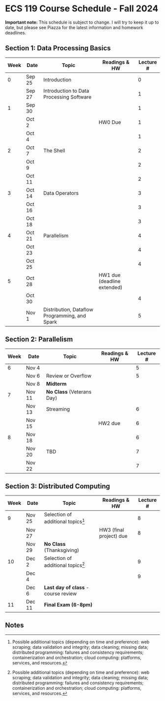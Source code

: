 # ECS 119 Course Schedule - Fall 2024

**Important note:**
This schedule is subject to change.
I will try to keep it up to date, but please see Piazza for the latest information and homework deadlines.

## Section 1: Data Processing Basics

| Week | Date | Topic | Readings & HW | Lecture # |
| --- | --- | --- | --- | --- |
| 0 | Sep 25 | Introduction |  | 0 |
|   | Sep 27 | Introduction to Data Processing Software |  | 1 |
| 1 | Sep 30 |  |  | 1 |
|   | Oct 2  |  | HW0 Due | 1 |
|   | Oct 4  |  |  | 1 |
| 2 | Oct 7  | The Shell |  | 2 |
|   | Oct 9  |  |  | 2 |
|   | Oct 11 |  |  | 2 |
| 3 | Oct 14 | Data Operators |  | 3 |
|   | Oct 16 |  |  | 3 |
|   | Oct 18 |  |  | 3 |
| 4 | Oct 21 | Parallelism |  | 4 |
|   | Oct 23 |  |  | 4 |
|   | Oct 25 |  |  | 4 |
| 5 | Oct 28 |  | HW1 due (deadline extended) |  |
|   | Oct 30 |  |  | 4 |
|   | Nov 1  | Distribution, Dataflow Programming, and Spark |  | 5 |

## Section 2: Parallelism

| Week | Date | Topic | Readings & HW | Lecture # |
| --- | --- | --- | --- | --- |
| 6 | Nov 4  |  |  | 5 |
|   | Nov 6  | Review or Overflow |  | 5 |
|   | Nov 8  | **Midterm** |  |  |
| 7 | Nov 11 | **No Class** (Veterans Day) |  |  |
|   | Nov 13 | Streaming |  | 6 |
|   | Nov 15 |  | HW2 due | 6 |
| 8 | Nov 18 |  |  | 6 |
|   | Nov 20 | TBD |  | 7 |
|   | Nov 22 |  |  | 7 |

## Section 3: Distributed Computing

| Week | Date | Topic | Readings & HW | Lecture # |
| --- | --- | --- | --- | --- |
| 9 | Nov 25 | Selection of additional topics[^1] |  | 8 |
|   | Nov 27 |  | HW3 (final project) due | 8 |
|   | Nov 29 | **No Class** (Thanksgiving) |
| 10 | Dec 2 | Selection of additional topics[^1] |  | 9 |
|    | Dec 4 |  |  | 9 |
|    | Dec 6 | **Last day of class** - course review |  |  |
| 11 | Dec 11 | **Final Exam (6-8pm)** |  |  |

## Notes

[^1]: Possible additional topics (depending on time and preference):
web scraping;
data validation and integrity;
data cleaning;
missing data;
distributed programming: failures and consistency requirements;
containerization and orchestration;
cloud computing: platforms, services, and resources.
